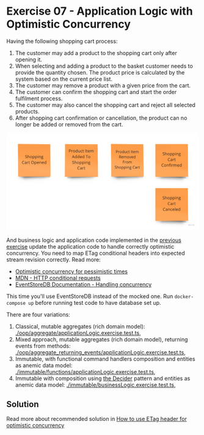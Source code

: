 # Exercise 07 - Application Logic with Optimistic Concurrency

Having the following shopping cart process:

1. The customer may add a product to the shopping cart only after opening it.
2. When selecting and adding a product to the basket customer needs to provide the quantity chosen. The product price is calculated by the system based on the current price list.
3. The customer may remove a product with a given price from the cart.
4. The customer can confirm the shopping cart and start the order fulfilment process.
5. The customer may also cancel the shopping cart and reject all selected products.
6. After shopping cart confirmation or cancellation, the product can no longer be added or removed from the cart.

![events](./assets/events.jpg)

And business logic and application code implemented in the [previous exercise](../06_application_logic_eventstoredb/) update the application code to handle correctly optimistic concurrency. You need to map ETag conditional headers into expected stream revision correctly. Read more:

- [Optimistic concurrency for pessimistic times](https://event-driven.io/en/optimistic_concurrency_for_pessimistic_times/)
- [MDN - HTTP conditional requests](https://developer.mozilla.org/en-US/docs/Web/HTTP/Conditional_requests)
- [EventStoreDB Documentation - Handling concurrency](https://developers.eventstore.com/clients/grpc/appending-events.html#handling-concurrency)

This time you'll use EventStoreDB instead of the mocked one. Run `docker-compose up` before running test code to have database set up.

There are four variations:

1. Classical, mutable aggregates (rich domain model): [./oop/aggregate/applicationLogic.exercise.test.ts](./oop/aggregate/applicationLogic.exercise.test.ts),
2. Mixed approach, mutable aggregates (rich domain model), returning events from methods: [./oop/aggregate_returning_events/applicationLogic.exercise.test.ts](./oop/aggregate_returning_events/applicationLogic.exercise.test.ts),
3. Immutable, with functional command handlers composition and entities as anemic data model: [./immutable/functions/applicationLogic.exercise.test.ts](./immutable/functions/applicationLogic.exercise.test.ts),
4. Immutable with composition using [the Decider](https://thinkbeforecoding.com/post/2021/12/17/functional-event-sourcing-decider) pattern and entities as anemic data model: [./immutable/businessLogic.exercise.test.ts](./immutable/businessLogic.exercise.test.ts),

## Solution

Read more about recommended solution in [How to use ETag header for optimistic concurrency](https://event-driven.io/en/how_to_use_etag_header_for_optimistic_concurrency/)

